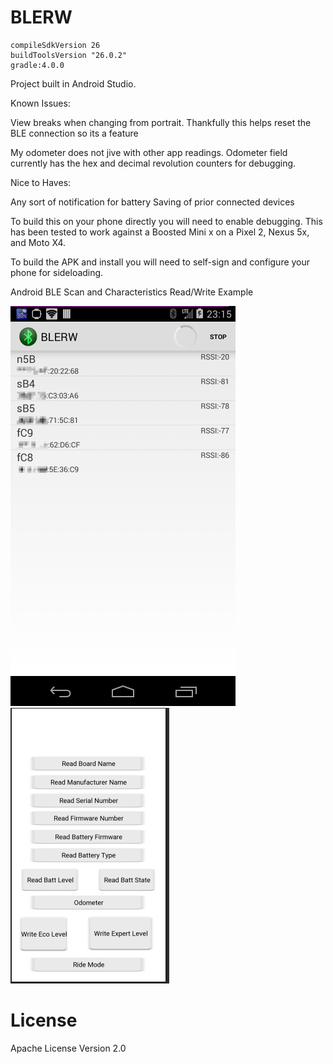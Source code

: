BLERW
=====


    compileSdkVersion 26
    buildToolsVersion "26.0.2"
    gradle:4.0.0

Project built in Android Studio.

Known Issues:

View breaks when changing from portrait. Thankfully this helps reset the BLE connection so its a feature

My odometer does not jive with other app readings. Odometer field currently has the hex and decimal revolution counters for debugging.

Nice to Haves:

Any sort of notification for battery 
Saving of prior connected devices

To build this on your phone directly you will need to enable debugging. 
This has been tested to work against a Boosted Mini x on a Pixel 2, Nexus 5x, and Moto X4.

To build the APK and install you will need to self-sign and configure your phone for sideloading.

Android BLE Scan and Characteristics Read/Write Example

![Figure 1 ScanActivity for BLE Scan](etc/BLERW_cap01.png) 
![Figure 2 DeviceActivity for Read/Write Characteristics](etc/BLERW_cap02.png)

# License

Apache License Version 2.0
